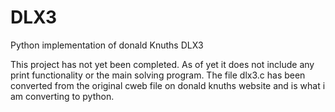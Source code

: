 # DLX3
 Python implementation of donald Knuths DLX3

 This project has not yet been completed. As of yet it does not include any
 print functionality or the main solving program. The file dlx3.c has been
 converted from the original cweb file on donald knuths website and is what i
 am converting to python.
